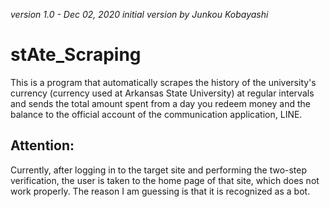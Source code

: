 *version 1.0 - Dec 02, 2020 initial version by Junkou Kobayashi* 

# stAte_Scraping
This is a program that automatically scrapes the history of the university's currency (currency used at Arkansas State University) at regular intervals and sends the total amount spent from a day you redeem money and the balance to the official account of the communication application, LINE.


## Attention:
Currently, after logging in to the target site and performing the two-step verification, the user is taken to the home page of that site, which does not work properly. The reason I am guessing is that it is recognized as a bot.
